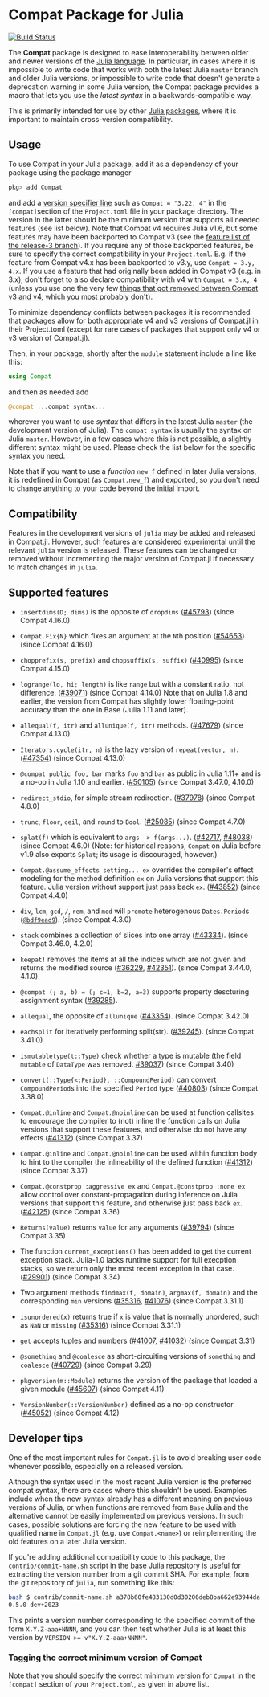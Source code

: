 # Compat Package for Julia

[![Build Status](https://github.com/JuliaLang/Compat.jl/actions/workflows/CI.yml/badge.svg)](https://github.com/JuliaLang/Compat.jl/actions/workflows/CI.yml)

The **Compat** package is designed to ease interoperability between
older and newer versions of the [Julia
language](http://julialang.org/).  In particular, in cases where it is
impossible to write code that works with both the latest Julia
`master` branch and older Julia versions, or impossible to write code
that doesn't generate a deprecation warning in some Julia version, the
Compat package provides a macro that lets you use the *latest syntax*
in a backwards-compatible way.

This is primarily intended for use by other [Julia
packages](https://julialang.github.io/Pkg.jl/v1/creating-packages/), where
it is important to maintain cross-version compatibility.

## Usage

To use Compat in your Julia package, add it as a dependency of your package using the package manager

```julia
pkg> add Compat
```
and add a [version specifier line](https://julialang.github.io/Pkg.jl/v1/compatibility/#Version-specifier-format-1)
such as `Compat = "3.22, 4"` in the `[compat]`section of the `Project.toml` file
in your package directory. The version in the latter should be the minimum
version that supports all needed features (see list below). Note that Compat v4
requires Julia v1.6, but some features may have been backported to Compat v3
(see the
[feature list of the release-3 branch](https://github.com/JuliaLang/Compat.jl/tree/release-3#supported-features)).
If you require any of those backported features, be sure to specify the correct
compatibility in your `Project.toml`. E.g. if the feature from Compat v4.x has
been backported to v3.y, use `Compat = 3.y, 4.x`. If you use a feature that had
originally been added in Compat v3 (e.g. in 3.x), don't forget to also declare
compatibility with v4 with `Compat = 3.x, 4` (unless you use one the very few
[things that got removed between Compat v3 and v4](https://github.com/JuliaLang/Compat.jl/releases/tag/v4.0.0),
which you most probably don't).

To minimize dependency conflicts between packages it is recommended that packages
allow for both appropriate v4 and v3 versions of Compat.jl in their Project.toml
(except for rare cases of packages that support only v4 or v3 version of Compat.jl).

Then, in your package, shortly after the `module` statement include a line like
this:

```julia
using Compat
```

and then as needed add

```julia
@compat ...compat syntax...
```

wherever you want to use _syntax_ that differs in the latest Julia
`master` (the development version of Julia). The `compat syntax` is usually
the syntax on Julia `master`. However, in a few cases where this is not possible,
a slightly different syntax might be used.
Please check the list below for the specific syntax you need.

Note that if you want to use a _function_ `new_f` defined in later Julia versions, it is redefined in Compat (as `Compat.new_f`) and exported, so you don't need to change anything to your code beyond the initial import. 

## Compatibility

Features in the development versions of `julia` may be added and released in
Compat.jl.  However, such features are considered experimental until the
relevant `julia` version is released.  These features can be changed or removed
without incrementing the major version of Compat.jl if necessary to match
changes in `julia`.

## Supported features

* `insertdims(D; dims)` is the opposite of `dropdims` ([#45793]) (since Compat 4.16.0)

* `Compat.Fix{N}` which fixes an argument at the `N`th position ([#54653]) (since Compat 4.16.0)

* `chopprefix(s, prefix)` and `chopsuffix(s, suffix)` ([#40995]) (since Compat 4.15.0)

* `logrange(lo, hi; length)` is like `range` but with a constant ratio, not difference. ([#39071]) (since Compat 4.14.0) Note that on Julia 1.8 and earlier, the version from Compat has slightly lower floating-point accuracy than the one in Base (Julia 1.11 and later).

* `allequal(f, itr)` and `allunique(f, itr)` methods. ([#47679]) (since Compat 4.13.0)

* `Iterators.cycle(itr, n)` is the lazy version of `repeat(vector, n)`. ([#47354]) (since Compat 4.13.0)

* `@compat public foo, bar` marks `foo` and `bar` as public in Julia 1.11+ and is a no-op in Julia 1.10 and earlier. ([#50105]) (since Compat 3.47.0, 4.10.0)

* `redirect_stdio`, for simple stream redirection. ([#37978]) (since Compat 4.8.0)

* `trunc`, `floor`, `ceil`, and `round` to `Bool`. ([#25085]) (since Compat 4.7.0)

* `splat(f)` which is equivalent to `args -> f(args...)`. ([#42717], [#48038]) (since Compat 4.6.0) (Note: for historical reasons, `Compat` on Julia before v1.9 also exports `Splat`; its usage is discouraged, however.)

* `Compat.@assume_effects setting... ex` overrides the compiler's effect modeling for the method definition `ex` on Julia versions that support this feature. Julia version without support just pass back `ex`. ([#43852]) (since Compat 4.4.0)

* `div`, `lcm`, `gcd`, `/`, `rem`, and `mod` will `promote` heterogenous `Dates.Period`s ([`@bdf9ead9`]). (since Compat 4.3.0)

* `stack` combines a collection of slices into one array ([#43334]). (since Compat 3.46.0, 4.2.0)

* `keepat!` removes the items at all the indices which are not given and returns
  the modified source ([#36229], [#42351]). (since Compat 3.44.0, 4.1.0)

* `@compat (; a, b) = (; c=1, b=2, a=3)` supports property descturing assignment syntax ([#39285]).

* `allequal`, the opposite of `allunique` ([#43354]). (since Compat 3.42.0)

* `eachsplit` for iteratively performing split(str). ([#39245]). (since Compat 3.41.0)

* `ismutabletype(t::Type)` check whether a type is mutable (the field `mutable` of `DataType` was removed. [#39037]) (since Compat 3.40)

* `convert(::Type{<:Period}, ::CompoundPeriod)` can convert `CompoundPeriod`s into the specified `Period` type ([#40803]) (since Compat 3.38.0)

* `Compat.@inline` and `Compat.@noinline` can be used at function callsites to encourage the compiler to (not) inline the function calls on Julia versions that support these features, and otherwise do not have any effects ([#41312]) (since Compat 3.37)

* `Compat.@inline` and `Compat.@noinline` can be used within function body to hint to the compiler the inlineability of the defined function ([#41312]) (since Compat 3.37)

* `Compat.@constprop :aggressive ex` and `Compat.@constprop :none ex` allow control over constant-propagation during inference on Julia versions that support this feature, and otherwise just pass back `ex`. ([#42125]) (since Compat 3.36)

* `Returns(value)` returns `value` for any arguments ([#39794]) (since Compat 3.35)

* The function `current_exceptions()` has been added to get the current
  exception stack. Julia-1.0 lacks runtime support for full execption stacks,
  so we return only the most recent exception in that case. ([#29901]) (since
  Compat 3.34)

* Two argument methods `findmax(f, domain)`, `argmax(f, domain)` and the corresponding `min` versions ([#35316], [#41076]) (since Compat 3.31.1)

* `isunordered(x)` returns true if `x` is value that is normally unordered, such as `NaN` or `missing` ([#35316]) (since Compat 3.31.1)

* `get` accepts tuples and numbers ([#41007], [#41032]) (since Compat 3.31)

* `@something` and `@coalesce` as short-circuiting versions of `something` and `coalesce` ([#40729]) (since Compat 3.29)

* `pkgversion(m::Module)` returns the version of the package that loaded a given module ([#45607]) (since Compat 4.11)

* `VersionNumber(::VersionNumber)` defined as a no-op constructor ([#45052]) (since Compat 4.12)

## Developer tips

One of the most important rules for `Compat.jl` is to avoid breaking user code
whenever possible, especially on a released version.

Although the syntax used in the most recent Julia version
is the preferred compat syntax, there are cases where this shouldn't be used.
Examples include when the new syntax already has a different meaning
on previous versions of Julia, or when functions are removed from `Base`
Julia and the alternative cannot be easily implemented on previous versions.
In such cases, possible solutions are forcing the new feature to be used with
qualified name in `Compat.jl` (e.g. use `Compat.<name>`) or
reimplementing the old features on a later Julia version.

If you're adding additional compatibility code to this package, the [`contrib/commit-name.sh`](https://github.com/JuliaLang/julia/blob/master/contrib/commit-name.sh) script in the base Julia repository is useful for extracting the version number from a git commit SHA. For example, from the git repository of `julia`, run something like this:

```sh
bash $ contrib/commit-name.sh a378b60fe483130d0d30206deb8ba662e93944da
0.5.0-dev+2023
```

This prints a version number corresponding to the specified commit of the form
`X.Y.Z-aaa+NNNN`, and you can then test whether Julia
is at least this version by `VERSION >= v"X.Y.Z-aaa+NNNN"`.

### Tagging the correct minimum version of Compat

Note that you should specify the correct minimum version for `Compat` in the
`[compat]` section of your `Project.toml`, as given in above list.

[`@bdf9ead9`]: https://github.com/JuliaLang/julia/commit/bdf9ead91e5a8dfd91643a17c1626032faada329
[#25085]: https://github.com/JuliaLang/julia/issues/25085
[#29901]: https://github.com/JuliaLang/julia/issues/29901
[#35316]: https://github.com/JuliaLang/julia/issues/35316
[#36229]: https://github.com/JuliaLang/julia/issues/36229
[#37978]: https://github.com/JuliaLang/julia/issues/37978
[#39037]: https://github.com/JuliaLang/julia/issues/39037
[#39071]: https://github.com/JuliaLang/julia/pull/39071
[#39245]: https://github.com/JuliaLang/julia/issues/39245
[#39285]: https://github.com/JuliaLang/julia/issues/39285
[#39794]: https://github.com/JuliaLang/julia/issues/39794
[#40729]: https://github.com/JuliaLang/julia/issues/40729
[#40803]: https://github.com/JuliaLang/julia/issues/40803
[#40995]: https://github.com/JuliaLang/julia/pull/40995
[#41007]: https://github.com/JuliaLang/julia/issues/41007
[#41032]: https://github.com/JuliaLang/julia/issues/41032
[#41076]: https://github.com/JuliaLang/julia/issues/41076
[#41312]: https://github.com/JuliaLang/julia/issues/41312
[#42125]: https://github.com/JuliaLang/julia/issues/42125
[#42351]: https://github.com/JuliaLang/julia/issues/42351
[#42717]: https://github.com/JuliaLang/julia/issues/42717
[#43334]: https://github.com/JuliaLang/julia/issues/43334
[#43354]: https://github.com/JuliaLang/julia/issues/43354
[#43852]: https://github.com/JuliaLang/julia/issues/43852
[#45052]: https://github.com/JuliaLang/julia/issues/45052
[#45607]: https://github.com/JuliaLang/julia/issues/45607
[#45793]: https://github.com/JuliaLang/julia/issues/45793
[#47354]: https://github.com/JuliaLang/julia/issues/47354
[#47679]: https://github.com/JuliaLang/julia/pull/47679
[#48038]: https://github.com/JuliaLang/julia/issues/48038
[#50105]: https://github.com/JuliaLang/julia/issues/50105
[#54653]: https://github.com/JuliaLang/julia/issues/54653
